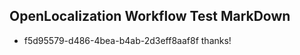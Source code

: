 ## OpenLocalization Workflow Test MarkDown
* f5d95579-d486-4bea-b4ab-2d3eff8aaf8f thanks!

<!--HONumber=Jul16_HO2-->


